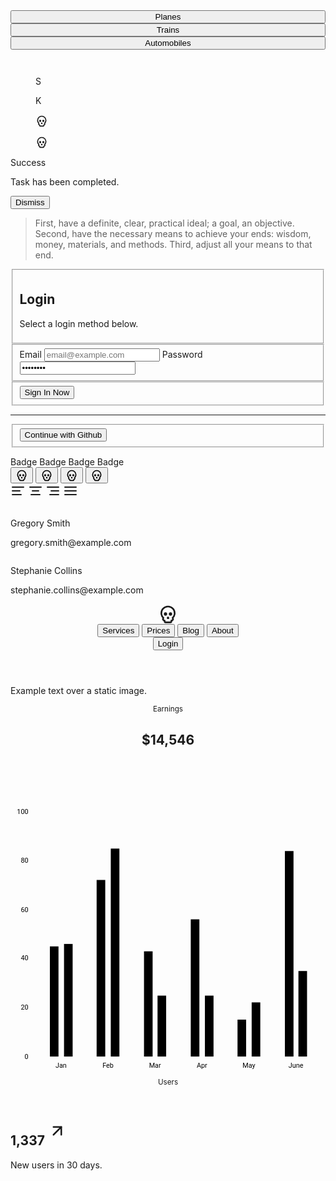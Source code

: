 <div class="space-y-10"><div class="h-2 grid grid-cols-6 gap-1"><div class="bg-primary-500 h-full"></div> <div class="bg-secondary-500 h-full"></div> <div class="bg-tertiary-500 h-full"></div> <div class="bg-success-500 h-full"></div> <div class="bg-warning-500 h-full"></div> <div class="bg-error-500 h-full"></div></div> <div class="grid grid-cols-1 2xl:grid-cols-3 gap-10"><div class="space-y-10"><div data-scope="tabs" data-part="root" id="tabs:c14" data-orientation="horizontal" dir="ltr" class="w-full " data-testid="tabs"><div data-scope="tabs" data-part="list" id="tabs:c14:list" role="tablist" dir="ltr" aria-orientation="horizontal" data-orientation="horizontal" class="flex justify-start border-b-[1px] border-surface-200-800 mb-4 gap-2 " data-testid="tabs-list"><!----><button data-scope="tabs" data-part="trigger" role="tab" type="button" dir="ltr" data-orientation="horizontal" data-value="planes" aria-selected="true" data-selected="" data-focus="" aria-controls="tabs:c14:content-planes" data-ownedby="tabs:c14:list" id="tabs:c14:trigger-planes" tabindex="0" class="border-b-[1px] border-transparent pb-2 translate-y-[1px] border-b-surface-950-50 opacity-100 " data-testid="tabs-control" style="width: 100%;"><div data-testid="tabs-control-label" class="btn hover:preset-tonal-secondary  " style="width: 100%;"><!----> <span>Planes<!----></span></div></button><!----> <button data-scope="tabs" data-part="trigger" role="tab" type="button" dir="ltr" data-orientation="horizontal" data-value="trains" data-ownedby="tabs:c14:list" id="tabs:c14:trigger-trains" tabindex="-1" class="border-b-[1px] border-transparent pb-2 translate-y-[1px] [&amp;:not(:hover)]:opacity-50 " data-testid="tabs-control" style="width: 100%;"><div data-testid="tabs-control-label" class="btn hover:preset-tonal-secondary  " style="width: 100%;"><!----> <span>Trains<!----></span></div></button><!----> <button data-scope="tabs" data-part="trigger" role="tab" type="button" dir="ltr" data-orientation="horizontal" data-value="automobiles" data-ownedby="tabs:c14:list" id="tabs:c14:trigger-automobiles" tabindex="-1" class="border-b-[1px] border-transparent pb-2 translate-y-[1px] [&amp;:not(:hover)]:opacity-50 " data-testid="tabs-control" style="width: 100%;"><div data-testid="tabs-control-label" class="btn hover:preset-tonal-secondary  " style="width: 100%;"><!----> <span>Automobiles<!----></span></div></button><!----><!----></div> <div data-testid="tabs-content" class=" "><!----></div></div><!----> <div class="grid grid-cols-6 gap-4"><figure data-scope="avatar" data-part="root" id="avatar:c15" class="overflow-hidden isolate bg-surface-400-600 size-full   rounded-full  " data-testid="avatar" style=""><span data-scope="avatar" data-part="fallback" id="avatar:c15:fallback" data-state="hidden" class="w-full h-full flex justify-center items-center " data-testid="avatar-fallback" hidden=""><!----></span> <img data-scope="avatar" data-part="image" id="avatar:c15:image" data-state="visible" src="/images/male.png" alt="" class="w-full object-cover grayscale" data-testid="avatar-image"><!----></figure><!----> <figure data-scope="avatar" data-part="root" id="avatar:c16" class="overflow-hidden isolate bg-surface-400-600 size-full   rounded-full  " data-testid="avatar" style=""><span data-scope="avatar" data-part="fallback" id="avatar:c16:fallback" data-state="hidden" class="w-full h-full flex justify-center items-center " data-testid="avatar-fallback" hidden=""><!----></span> <img data-scope="avatar" data-part="image" id="avatar:c16:image" data-state="visible" src="/images/female.png" alt="" class="w-full object-cover grayscale" data-testid="avatar-image"><!----></figure><!----> <figure data-scope="avatar" data-part="root" id="avatar:c17" class="overflow-hidden isolate preset-filled-secondary-500 size-full   rounded-full  " data-testid="avatar" style=""><span data-scope="avatar" data-part="fallback" id="avatar:c17:fallback" data-state="visible" class="w-full h-full flex justify-center items-center " data-testid="avatar-fallback">S<!----></span> <!----></figure><!----> <figure data-scope="avatar" data-part="root" id="avatar:c18" class="overflow-hidden isolate preset-tonal-secondary size-full   rounded-full  " data-testid="avatar" style=""><span data-scope="avatar" data-part="fallback" id="avatar:c18:fallback" data-state="visible" class="w-full h-full flex justify-center items-center " data-testid="avatar-fallback">K<!----></span> <!----></figure><!----> <figure data-scope="avatar" data-part="root" id="avatar:c19" class="overflow-hidden isolate preset-outlined-secondary-500 size-full   rounded-full  " data-testid="avatar" style=""><span data-scope="avatar" data-part="fallback" id="avatar:c19:fallback" data-state="visible" class="w-full h-full flex justify-center items-center " data-testid="avatar-fallback"><!----><svg xmlns="http://www.w3.org/2000/svg" width="20" height="20" viewBox="0 0 24 24" fill="none" stroke="currentColor" stroke-width="2" stroke-linecap="round" stroke-linejoin="round" class="lucide-icon lucide lucide-skull"><!----><path d="m12.5 17-.5-1-.5 1h1z"></path><!----><path d="M15 22a1 1 0 0 0 1-1v-1a2 2 0 0 0 1.56-3.25 8 8 0 1 0-11.12 0A2 2 0 0 0 8 20v1a1 1 0 0 0 1 1z"></path><!----><circle cx="15" cy="12" r="1"></circle><!----><circle cx="9" cy="12" r="1"></circle><!----><!----><!----></svg><!----></span> <!----></figure><!----> <figure data-scope="avatar" data-part="root" id="avatar:c20" class="overflow-hidden isolate preset-outlined-surface-200-800 size-full   rounded-full  " data-testid="avatar" style=""><span data-scope="avatar" data-part="fallback" id="avatar:c20:fallback" data-state="visible" class="w-full h-full flex justify-center items-center " data-testid="avatar-fallback"><!----><svg xmlns="http://www.w3.org/2000/svg" width="20" height="20" viewBox="0 0 24 24" fill="none" stroke="currentColor" stroke-width="2" stroke-linecap="round" stroke-linejoin="round" class="lucide-icon lucide lucide-skull"><!----><path d="m12.5 17-.5-1-.5 1h1z"></path><!----><path d="M15 22a1 1 0 0 0 1-1v-1a2 2 0 0 0 1.56-3.25 8 8 0 1 0-11.12 0A2 2 0 0 0 8 20v1a1 1 0 0 0 1 1z"></path><!----><circle cx="15" cy="12" r="1"></circle><!----><circle cx="9" cy="12" r="1"></circle><!----><!----><!----></svg><!----></span> <!----></figure><!----></div> <div class="card preset-tonal-secondary grid grid-cols-1 items-center gap-4 p-4 lg:grid-cols-[1fr_auto]"><div><p class="font-bold">Success</p> <p>Task has been completed.</p></div> <div class="flex gap-1"><button type="button" class="btn hover:preset-tonal">Dismiss</button></div></div> <blockquote class="blockquote">First, have a definite, clear, practical ideal; a goal, an objective. Second, have the necessary means to achieve your ends: wisdom,
				money, materials, and methods. Third, adjust all your means to that end.</blockquote></div> <form class="card shadow bg-surface-100-900 border border-surface-200-800 p-5 space-y-5"><fieldset class="space-y-2"><h2 class="h2">Login</h2> <p class="opacity-60">Select a login method below.</p></fieldset> <fieldset class="space-y-2"><label class="label"><span class="label-text">Email</span> <input type="text" placeholder="email@example.com" autocomplete="off" class="input focus:ring-secondary-500 focus:dark:ring-secondary-500"></label> <label class="label"><span class="label-text">Password</span> <input type="password" value="skeleton" autocomplete="off" class="input focus:ring-secondary-500 focus:dark:ring-secondary-500"></label></fieldset> <fieldset><button type="button" class="btn preset-filled-secondary-500 w-full">Sign In Now</button></fieldset> <hr class="hr"> <fieldset class="space-y-5"><button type="button" class="btn preset-outlined-surface-200-800 hover:preset-tonal w-full">Continue with Github</button></fieldset></form> <div class="space-y-10"><div class="grid grid-cols-4 gap-4"><span class="badge preset-filled">Badge</span> <span class="badge preset-filled-secondary-500">Badge</span> <span class="badge preset-tonal-secondary">Badge</span> <span class="badge preset-outlined-secondary-500">Badge</span></div> <div class="grid grid-cols-[auto_1fr] item-center gap-4"><label data-scope="switch" data-part="root" data-state="checked" id="switch:c21" for="switch:c21:input" class="inline-flex items-center gap-4 " data-testid="switch"><input id="switch:c21:input" type="checkbox" aria-labelledby="switch:c21:label" name="example" value="on" data-testid="switch-input" style="border: 0px; clip: rect(0px, 0px, 0px, 0px); height: 1px; margin: -1px; overflow: hidden; padding: 0px; position: absolute; width: 1px; white-space: nowrap; overflow-wrap: normal;"> <span data-scope="switch" data-part="control" data-state="checked" id="switch:c21:control" aria-hidden="true" class="cursor-pointer transition duration-200 preset-filled-secondary-500  w-10 h-6 p-0.5 rounded-full hover:brightness-90 dark:hover:brightness-110  " data-testid="switch-control"><span data-scope="switch" data-part="thumb" data-state="checked" id="switch:c21:thumb" aria-hidden="true" class="right-0 aspect-square h-full flex justify-center items-center text-right cursor-pointer bg-surface-50 text-surface-contrast-50 translate-x-4 rtl:-translate-x-4 rounded-full transition ease-in-out duration-200 " data-testid="switch-thumb"><!----> <!----></span></span> <!----></label><!----> <div class="grid grid-cols-4 gap-4"><button type="button" class="btn preset-filled"><svg xmlns="http://www.w3.org/2000/svg" width="20" height="20" viewBox="0 0 24 24" fill="none" stroke="currentColor" stroke-width="2" stroke-linecap="round" stroke-linejoin="round" class="lucide-icon lucide lucide-skull"><!----><path d="m12.5 17-.5-1-.5 1h1z"></path><!----><path d="M15 22a1 1 0 0 0 1-1v-1a2 2 0 0 0 1.56-3.25 8 8 0 1 0-11.12 0A2 2 0 0 0 8 20v1a1 1 0 0 0 1 1z"></path><!----><circle cx="15" cy="12" r="1"></circle><!----><circle cx="9" cy="12" r="1"></circle><!----><!----><!----></svg><!----></button> <button type="button" class="btn preset-filled-secondary-500"><svg xmlns="http://www.w3.org/2000/svg" width="20" height="20" viewBox="0 0 24 24" fill="none" stroke="currentColor" stroke-width="2" stroke-linecap="round" stroke-linejoin="round" class="lucide-icon lucide lucide-skull"><!----><path d="m12.5 17-.5-1-.5 1h1z"></path><!----><path d="M15 22a1 1 0 0 0 1-1v-1a2 2 0 0 0 1.56-3.25 8 8 0 1 0-11.12 0A2 2 0 0 0 8 20v1a1 1 0 0 0 1 1z"></path><!----><circle cx="15" cy="12" r="1"></circle><!----><circle cx="9" cy="12" r="1"></circle><!----><!----><!----></svg><!----></button> <button type="button" class="btn preset-tonal-secondary"><svg xmlns="http://www.w3.org/2000/svg" width="20" height="20" viewBox="0 0 24 24" fill="none" stroke="currentColor" stroke-width="2" stroke-linecap="round" stroke-linejoin="round" class="lucide-icon lucide lucide-skull"><!----><path d="m12.5 17-.5-1-.5 1h1z"></path><!----><path d="M15 22a1 1 0 0 0 1-1v-1a2 2 0 0 0 1.56-3.25 8 8 0 1 0-11.12 0A2 2 0 0 0 8 20v1a1 1 0 0 0 1 1z"></path><!----><circle cx="15" cy="12" r="1"></circle><!----><circle cx="9" cy="12" r="1"></circle><!----><!----><!----></svg><!----></button> <button type="button" class="btn preset-outlined-secondary-500"><svg xmlns="http://www.w3.org/2000/svg" width="20" height="20" viewBox="0 0 24 24" fill="none" stroke="currentColor" stroke-width="2" stroke-linecap="round" stroke-linejoin="round" class="lucide-icon lucide lucide-skull"><!----><path d="m12.5 17-.5-1-.5 1h1z"></path><!----><path d="M15 22a1 1 0 0 0 1-1v-1a2 2 0 0 0 1.56-3.25 8 8 0 1 0-11.12 0A2 2 0 0 0 8 20v1a1 1 0 0 0 1 1z"></path><!----><circle cx="15" cy="12" r="1"></circle><!----><circle cx="9" cy="12" r="1"></circle><!----><!----><!----></svg><!----></button></div></div> <div data-scope="radio-group" data-part="root" role="radiogroup" id="radio-group:c22" aria-labelledby="" data-orientation="horizontal" aria-orientation="horizontal" class="inline-flex items-stretch overflow-hidden flex-row preset-outlined-surface-200-800  p-2 gap-2 rounded-container    w-full" data-testid="segment" style="position: relative;"><div id="radio-group:c22:indicator" data-scope="radio-group" data-part="indicator" data-orientation="horizontal" class="top-[var(--top)] left-[var(--left)] w-[var(--width)] h-[var(--height)] preset-filled rounded-base " data-testid="segment-indicator" style="--transition-property: left, top, width, height; --left: 8px; --top: 8px; --width: 125px; --height: 32px; position: absolute; will-change: var(--transition-property); transition-property: var(--transition-property); transition-duration: 0ms; transition-timing-function: var(--transition-timing-function); left: var(--left);"></div> <!----><label data-scope="radio-group" data-part="item" id="radio-group:c22:radio:left" for="radio-group:c22:radio:input:left" data-state="checked" data-orientation="horizontal" class="btn cursor-pointer z-[1]   w-full" data-testid="segment-item"><span data-scope="radio-group" data-part="item-text" id="radio-group:c22:radio:label:left" data-state="checked" data-orientation="horizontal" class="pointer-events-none transition-colors duration-100 text-surface-contrast-950 dark:text-surface-contrast-50 " data-testid="segment-item-label"><svg xmlns="http://www.w3.org/2000/svg" width="24" height="24" viewBox="0 0 24 24" fill="none" stroke="currentColor" stroke-width="2" stroke-linecap="round" stroke-linejoin="round" class="lucide-icon lucide lucide-align-left"><!----><path d="M15 12H3"></path><!----><path d="M17 18H3"></path><!----><path d="M21 6H3"></path><!----><!----><!----></svg><!----></span> <input data-ownedby="radio-group:c22" id="radio-group:c22:radio:input:left" type="radio" name="display" value="left" data-testid="segment-item-input" style="border: 0px; clip: rect(0px, 0px, 0px, 0px); height: 1px; margin: -1px; overflow: hidden; padding: 0px; position: absolute; width: 1px; white-space: nowrap; overflow-wrap: normal;"></label><!----> <label data-scope="radio-group" data-part="item" id="radio-group:c22:radio:center" for="radio-group:c22:radio:input:center" data-state="unchecked" data-orientation="horizontal" class="btn cursor-pointer z-[1]   w-full" data-testid="segment-item"><span data-scope="radio-group" data-part="item-text" id="radio-group:c22:radio:label:center" data-state="unchecked" data-orientation="horizontal" class="pointer-events-none transition-colors duration-100  " data-testid="segment-item-label"><svg xmlns="http://www.w3.org/2000/svg" width="24" height="24" viewBox="0 0 24 24" fill="none" stroke="currentColor" stroke-width="2" stroke-linecap="round" stroke-linejoin="round" class="lucide-icon lucide lucide-align-center"><!----><path d="M17 12H7"></path><!----><path d="M19 18H5"></path><!----><path d="M21 6H3"></path><!----><!----><!----></svg><!----></span> <input data-ownedby="radio-group:c22" id="radio-group:c22:radio:input:center" type="radio" name="display" value="center" data-testid="segment-item-input" style="border: 0px; clip: rect(0px, 0px, 0px, 0px); height: 1px; margin: -1px; overflow: hidden; padding: 0px; position: absolute; width: 1px; white-space: nowrap; overflow-wrap: normal;"></label><!----> <label data-scope="radio-group" data-part="item" id="radio-group:c22:radio:right" for="radio-group:c22:radio:input:right" data-state="unchecked" data-orientation="horizontal" class="btn cursor-pointer z-[1]   w-full" data-testid="segment-item"><span data-scope="radio-group" data-part="item-text" id="radio-group:c22:radio:label:right" data-state="unchecked" data-orientation="horizontal" class="pointer-events-none transition-colors duration-100  " data-testid="segment-item-label"><svg xmlns="http://www.w3.org/2000/svg" width="24" height="24" viewBox="0 0 24 24" fill="none" stroke="currentColor" stroke-width="2" stroke-linecap="round" stroke-linejoin="round" class="lucide-icon lucide lucide-align-right"><!----><path d="M21 12H9"></path><!----><path d="M21 18H7"></path><!----><path d="M21 6H3"></path><!----><!----><!----></svg><!----></span> <input data-ownedby="radio-group:c22" id="radio-group:c22:radio:input:right" type="radio" name="display" value="right" data-testid="segment-item-input" style="border: 0px; clip: rect(0px, 0px, 0px, 0px); height: 1px; margin: -1px; overflow: hidden; padding: 0px; position: absolute; width: 1px; white-space: nowrap; overflow-wrap: normal;"></label><!----> <label data-scope="radio-group" data-part="item" id="radio-group:c22:radio:justify" for="radio-group:c22:radio:input:justify" data-state="unchecked" data-orientation="horizontal" class="btn cursor-pointer z-[1]   w-full" data-testid="segment-item"><span data-scope="radio-group" data-part="item-text" id="radio-group:c22:radio:label:justify" data-state="unchecked" data-orientation="horizontal" class="pointer-events-none transition-colors duration-100  " data-testid="segment-item-label"><svg xmlns="http://www.w3.org/2000/svg" width="24" height="24" viewBox="0 0 24 24" fill="none" stroke="currentColor" stroke-width="2" stroke-linecap="round" stroke-linejoin="round" class="lucide-icon lucide lucide-align-justify"><!----><path d="M3 12h18"></path><!----><path d="M3 18h18"></path><!----><path d="M3 6h18"></path><!----><!----><!----></svg><!----></span> <input data-ownedby="radio-group:c22" id="radio-group:c22:radio:input:justify" type="radio" name="display" value="justify" data-testid="segment-item-input" style="border: 0px; clip: rect(0px, 0px, 0px, 0px); height: 1px; margin: -1px; overflow: hidden; padding: 0px; position: absolute; width: 1px; white-space: nowrap; overflow-wrap: normal;"></label><!----><!----></div><!----> <div class="space-y-4"><div class="card shadow bg-surface-100-900 border border-surface-200-800 grid grid-cols-[auto_1fr] items-center gap-4 p-4"><figure data-scope="avatar" data-part="root" id="avatar:c23" class="overflow-hidden isolate bg-surface-400-600 size-14   rounded-full  " data-testid="avatar" style=""><span data-scope="avatar" data-part="fallback" id="avatar:c23:fallback" data-state="hidden" class="w-full h-full flex justify-center items-center " data-testid="avatar-fallback" hidden=""><!----></span> <img data-scope="avatar" data-part="image" id="avatar:c23:image" data-state="visible" src="/images/male.png" alt="" class="w-full object-cover grayscale" data-testid="avatar-image"><!----></figure><!----> <div><p class="font-bold">Gregory Smith</p> <p class="opacity-60 text-xs">gregory.smith@example.com</p></div></div> <div class="card shadow bg-surface-100-900 border border-surface-200-800 grid grid-cols-[auto_1fr] items-center gap-4 p-4"><figure data-scope="avatar" data-part="root" id="avatar:c24" class="overflow-hidden isolate bg-surface-400-600 size-14   rounded-full  " data-testid="avatar" style=""><span data-scope="avatar" data-part="fallback" id="avatar:c24:fallback" data-state="hidden" class="w-full h-full flex justify-center items-center " data-testid="avatar-fallback" hidden=""><!----></span> <img data-scope="avatar" data-part="image" id="avatar:c24:image" data-state="visible" src="/images/female.png" alt="" class="w-full object-cover grayscale" data-testid="avatar-image"><!----></figure><!----> <div><p class="font-bold">Stephanie Collins</p> <p class="opacity-60 text-xs">stephanie.collins@example.com</p></div></div></div></div></div> <header role="toolbar" data-testid="app-bar" class="w-full flex flex-col bg-surface-100-900 space-y-4  p-4  shadow"><section data-testid="app-bar-toolbar" class="flex justify-between grid-cols-[auto_1fr_auto] gap-4 items-center"><div class="flex space-x-4 rtl:space-x-reverse  "><svg xmlns="http://www.w3.org/2000/svg" width="32" height="32" viewBox="0 0 24 24" fill="none" stroke="currentColor" stroke-width="2" stroke-linecap="round" stroke-linejoin="round" class="lucide-icon lucide lucide-skull"><!----><path d="m12.5 17-.5-1-.5 1h1z"></path><!----><path d="M15 22a1 1 0 0 0 1-1v-1a2 2 0 0 0 1.56-3.25 8 8 0 1 0-11.12 0A2 2 0 0 0 8 20v1a1 1 0 0 0 1 1z"></path><!----><circle cx="15" cy="12" r="1"></circle><!----><circle cx="9" cy="12" r="1"></circle><!----><!----><!----></svg><!----></div><!----> <!----> <div class="flex space-x-4 rtl:space-x-reverse  "><nav class="flex items-center"><button type="button" class="btn hover:preset-tonal">Services</button> <button type="button" class="btn hover:preset-tonal">Prices</button> <button type="button" class="btn hover:preset-tonal">Blog</button> <button type="button" class="btn hover:preset-tonal">About</button></nav> <button type="button" class="btn preset-filled-secondary-500">Login</button><!----></div><!----></section> <!----></header><!----> <div class="grid grid-cols-1 2xl:grid-cols-3 gap-10"><div class="relative w-full shadow bg-surface-100-900 rounded-container overflow-hidden" style="background: url(https://picsum.photos/640/640) center center; backround-size: cover;"><div class="absolute bottom-4 left-4 z-[2] flex justify-center items-center"><p class="text-4xl text-balance max-w-[250px] font-bold inline-block text-secondary-contrast-500 dark:text-secondary-contrast-500">Example text over a static image.</p></div> <div class="absolute top-0 left-0 z-[1] w-full h-full bg-gradient-to-b from-transparent to-secondary-500"></div></div> <div class="card shadow bg-surface-100-900 border border-surface-200-800 p-5 space-y-2"><header><small class="text-base">Earnings</small> <h2 class="h2 font-normal">$14,546</h2></header> <svg version="1.1" xmlns="http://www.w3.org/2000/svg" width="512" height="480" viewBox="0 0 512 480" aria-hidden="false" class="w-full h-auto"><g data-z-index="2" aria-hidden="true"><path fill="none" class="stroke-surface-950-50 opacity-10" stroke-width="1" data-z-index="7" d="M 44 444.5 L 502 444.5"></path></g><g data-z-index="3" aria-hidden="false"><g data-z-index="0.1" opacity="1" transform="translate(44,46) scale(1 1)" style="cursor: pointer; outline: none;" aria-hidden="false" role="region" tabindex="-1"><rect x="20" y="220" width="14" height="179" opacity="1" tabindex="-1" role="img" style="outline: none;" fill="var(--color-secondary-500)"></rect><rect x="96" y="112" width="14" height="287" opacity="1" tabindex="-1" role="img" style="outline: none;" fill="var(--color-secondary-500)"></rect><rect x="173" y="228" width="14" height="171" opacity="1" tabindex="-1" role="img" style="outline: none;" fill="var(--color-secondary-500)"></rect><rect x="249" y="176" width="14" height="223" opacity="1" tabindex="-1" role="img" style="outline: none;" fill="var(--color-secondary-500)"></rect><rect x="325" y="339" width="14" height="60" opacity="1" tabindex="-1" role="img" style="outline: none;" fill="var(--color-secondary-500)"></rect><rect x="402" y="65" width="14" height="334" opacity="1" tabindex="-1" role="img" style="outline: none;" fill="var(--color-secondary-500)"></rect></g><g data-z-index="0.1" opacity="1" transform="translate(44,46) scale(1 1)" style="cursor: pointer; outline: none;" aria-hidden="false" role="region" tabindex="-1"><rect x="43" y="216" width="14" height="183" fill="var(--color-surface-300-700)" opacity="1" tabindex="-1" role="img" style="outline: none;"></rect><rect x="119" y="61" width="14" height="338" fill="var(--color-surface-300-700)" opacity="1" tabindex="-1" role="img" style="outline: none;"></rect><rect x="195" y="300" width="14" height="99" fill="var(--color-surface-300-700)" opacity="1" tabindex="-1" role="img" style="outline: none;"></rect><rect x="272" y="300" width="14" height="99" fill="var(--color-surface-300-700)" opacity="1" tabindex="-1" role="img" style="outline: none;"></rect><rect x="348" y="311" width="14" height="88" fill="var(--color-surface-300-700)" opacity="1" tabindex="-1" role="img" style="outline: none;"></rect><rect x="424" y="260" width="14" height="139" fill="var(--color-surface-300-700)" opacity="1" tabindex="-1" role="img" style="outline: none;"></rect></g></g><g data-z-index="7" aria-hidden="true"><text font-family="Roboto-Regular,Roboto" x="82.16666666666333" text-anchor="middle" transform="translate(0,0)" class="fill-surface-950-50 opacity-60" style="cursor: default; font-size: 11px;" y="463" opacity="1">Jan</text><text font-family="Roboto-Regular,Roboto" x="158.50000000000335" text-anchor="middle" transform="translate(0,0)" class="fill-surface-950-50 opacity-60" style="cursor: default; font-size: 11px;" y="463" opacity="1">Feb</text><text font-family="Roboto-Regular,Roboto" x="234.83333333333334" text-anchor="middle" transform="translate(0,0)" class="fill-surface-950-50 opacity-60" style="cursor: default; font-size: 11px;" y="463" opacity="1">Mar</text><text font-family="Roboto-Regular,Roboto" x="311.16666666667334" text-anchor="middle" transform="translate(0,0)" class="fill-surface-950-50 opacity-60" style="cursor: default; font-size: 11px;" y="463" opacity="1">Apr</text><text font-family="Roboto-Regular,Roboto" x="387.5000000000033" text-anchor="middle" transform="translate(0,0)" class="fill-surface-950-50 opacity-60" style="cursor: default; font-size: 11px;" y="463" opacity="1">May</text><text font-family="Roboto-Regular,Roboto" x="463.8333333333333" text-anchor="middle" transform="translate(0,0)" class="fill-surface-950-50 opacity-60" style="cursor: default; font-size: 11px;" y="463" opacity="1">June</text></g><g data-z-index="7" aria-hidden="true"><text font-family="Roboto-Regular,Roboto" x="29" text-anchor="end" transform="translate(0,0)" class="fill-surface-950-50 opacity-60" style="cursor: default; font-size: 11px;" y="449" opacity="1">0</text><text font-family="Roboto-Regular,Roboto" x="29" text-anchor="end" transform="translate(0,0)" class="fill-surface-950-50 opacity-60" style="cursor: default; font-size: 11px;" y="369" opacity="1">20</text><text font-family="Roboto-Regular,Roboto" x="29" text-anchor="end" transform="translate(0,0)" class="fill-surface-950-50 opacity-60" style="cursor: default; font-size: 11px;" y="289" opacity="1">40</text><text font-family="Roboto-Regular,Roboto" x="29" text-anchor="end" transform="translate(0,0)" class="fill-surface-950-50 opacity-60" style="cursor: default; font-size: 11px;" y="210" opacity="1">60</text><text font-family="Roboto-Regular,Roboto" x="29" text-anchor="end" transform="translate(0,0)" class="fill-surface-950-50 opacity-60" style="cursor: default; font-size: 11px;" y="130" opacity="1">80</text><text font-family="Roboto-Regular,Roboto" x="29" text-anchor="end" transform="translate(0,0)" class="fill-surface-950-50 opacity-60" style="cursor: default; font-size: 11px;" y="51" opacity="1">100</text></g></svg><!----></div> <div class="card preset-tonal-secondary p-5 grid grid-rows-[auto_1fr]"><header><small class="text-base">Users</small></header> <div class="spce-y-2 flex justify-center items-center scale-125"><div><h2 class="h2 font-normal">1,337 <sup><svg xmlns="http://www.w3.org/2000/svg" width="30" height="30" viewBox="0 0 24 24" fill="none" stroke="currentColor" stroke-width="2" stroke-linecap="round" stroke-linejoin="round" class="lucide-icon lucide lucide-arrow-up-right inline-block"><!----><path d="M7 7h10v10"></path><!----><path d="M7 17 17 7"></path><!----><!----><!----></svg><!----></sup></h2> <p>New users in 30 days.</p></div></div></div></div></div>